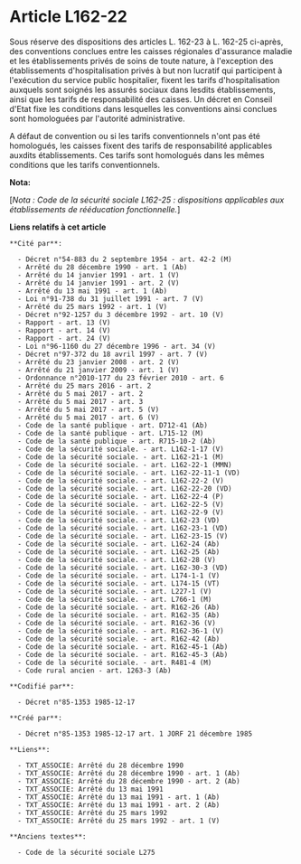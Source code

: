 # Article L162-22

Sous réserve des dispositions des articles L. 162-23 à L. 162-25 ci-après, des conventions conclues entre les caisses
régionales d'assurance maladie et les établissements privés de soins de toute nature, à l'exception des établissements
d'hospitalisation privés à but non lucratif qui participent à l'exécution du service public hospitalier, fixent les tarifs
d'hospitalisation auxquels sont soignés les assurés sociaux dans lesdits établissements, ainsi que les tarifs de
responsabilité des caisses. Un décret en Conseil d'Etat fixe les conditions dans lesquelles les conventions ainsi conclues
sont homologuées par l'autorité administrative. 

A défaut de convention ou si les tarifs conventionnels n'ont pas été homologués, les caisses fixent des tarifs de
responsabilité applicables auxdits établissements. Ces tarifs sont homologués dans les mêmes conditions que les tarifs
conventionnels.

**Nota:**

[*Nota : Code de la sécurité sociale L162-25 : dispositions applicables aux établissements de rééducation fonctionnelle.*]

**Liens relatifs à cet article**

	**Cité par**:

	  - Décret n°54-883 du 2 septembre 1954 - art. 42-2 (M)
	  - Arrêté du 28 décembre 1990 - art. 1 (Ab)
	  - Arrêté du 14 janvier 1991 - art. 1 (V)
	  - Arrêté du 14 janvier 1991 - art. 2 (V)
	  - Arrêté du 13 mai 1991 - art. 1 (Ab)
	  - Loi n°91-738 du 31 juillet 1991 - art. 7 (V)
	  - Arrêté du 25 mars 1992 - art. 1 (V)
	  - Décret n°92-1257 du 3 décembre 1992 - art. 10 (V)
	  - Rapport - art. 13 (V)
	  - Rapport - art. 14 (V)
	  - Rapport - art. 24 (V)
	  - Loi n°96-1160 du 27 décembre 1996 - art. 34 (V)
	  - Décret n°97-372 du 18 avril 1997 - art. 7 (V)
	  - Arrêté du 23 janvier 2008 - art. 2 (V)
	  - Arrêté du 21 janvier 2009 - art. 1 (V)
	  - Ordonnance n°2010-177 du 23 février 2010 - art. 6
	  - Arrêté du 25 mars 2016 - art. 2
	  - Arrêté du 5 mai 2017 - art. 2
	  - Arrêté du 5 mai 2017 - art. 3
	  - Arrêté du 5 mai 2017 - art. 5 (V)
	  - Arrêté du 5 mai 2017 - art. 6 (V)
	  - Code de la santé publique - art. D712-41 (Ab)
	  - Code de la santé publique - art. L715-12 (M)
	  - Code de la santé publique - art. R715-10-2 (Ab)
	  - Code de la sécurité sociale. - art. L162-1-17 (V)
	  - Code de la sécurité sociale. - art. L162-21-1 (M)
	  - Code de la sécurité sociale. - art. L162-22-1 (MMN)
	  - Code de la sécurité sociale. - art. L162-22-11-1 (VD)
	  - Code de la sécurité sociale. - art. L162-22-2 (V)
	  - Code de la sécurité sociale. - art. L162-22-20 (VD)
	  - Code de la sécurité sociale. - art. L162-22-4 (P)
	  - Code de la sécurité sociale. - art. L162-22-5 (V)
	  - Code de la sécurité sociale. - art. L162-22-9 (V)
	  - Code de la sécurité sociale. - art. L162-23 (VD)
	  - Code de la sécurité sociale. - art. L162-23-1 (VD)
	  - Code de la sécurité sociale. - art. L162-23-15 (V)
	  - Code de la sécurité sociale. - art. L162-24 (Ab)
	  - Code de la sécurité sociale. - art. L162-25 (Ab)
	  - Code de la sécurité sociale. - art. L162-28 (V)
	  - Code de la sécurité sociale. - art. L162-30-3 (VD)
	  - Code de la sécurité sociale. - art. L174-1-1 (V)
	  - Code de la sécurité sociale. - art. L174-15 (VT)
	  - Code de la sécurité sociale. - art. L227-1 (V)
	  - Code de la sécurité sociale. - art. L766-1 (M)
	  - Code de la sécurité sociale. - art. R162-26 (Ab)
	  - Code de la sécurité sociale. - art. R162-35 (Ab)
	  - Code de la sécurité sociale. - art. R162-36 (V)
	  - Code de la sécurité sociale. - art. R162-36-1 (V)
	  - Code de la sécurité sociale. - art. R162-42 (Ab)
	  - Code de la sécurité sociale. - art. R162-45-1 (Ab)
	  - Code de la sécurité sociale. - art. R162-45-3 (Ab)
	  - Code de la sécurité sociale. - art. R481-4 (M)
	  - Code rural ancien - art. 1263-3 (Ab)

	**Codifié par**:

	  - Décret n°85-1353 1985-12-17

	**Créé par**:

	  - Décret n°85-1353 1985-12-17 art. 1 JORF 21 décembre 1985

	**Liens**:

	  - TXT_ASSOCIE: Arrêté du 28 décembre 1990
	  - TXT_ASSOCIE: Arrêté du 28 décembre 1990 - art. 1 (Ab)
	  - TXT_ASSOCIE: Arrêté du 28 décembre 1990 - art. 2 (Ab)
	  - TXT_ASSOCIE: Arrêté du 13 mai 1991
	  - TXT_ASSOCIE: Arrêté du 13 mai 1991 - art. 1 (Ab)
	  - TXT_ASSOCIE: Arrêté du 13 mai 1991 - art. 2 (Ab)
	  - TXT_ASSOCIE: Arrêté du 25 mars 1992
	  - TXT_ASSOCIE: Arrêté du 25 mars 1992 - art. 1 (V)

	**Anciens textes**:

	  - Code de la sécurité sociale L275
